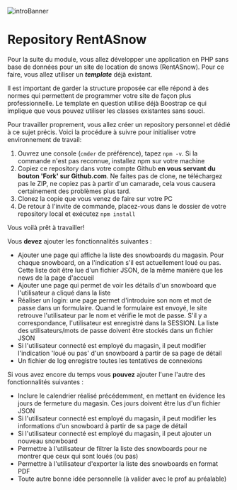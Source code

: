 ![introBanner](imgIntroReadme.PNG)

# Repository RentASnow

Pour la suite du module, vous allez développer une application en PHP sans base de données pour un site de location de snows (RentASnow). Pour ce faire, vous allez utiliser un ***template*** déjà existant.

Il est important de garder la structure proposée car elle répond à des normes qui permettent de programmer votre site de façon plus professionnelle.
Le template en question utilise déjà Boostrap ce qui implique que vous pouvez utiliser les classes existantes sans souci.

Pour travailler proprement, vous allez créer un repository personnel et dédié à ce sujet précis. Voici la procédure à suivre pour initialiser votre environnement de travail:

1. Ouvrez une console (`cmder` de préférence), tapez `npm -v`. Si la commande n'est pas reconnue, installez npm sur votre machine
2. Copiez ce repository dans votre compte Github **en vous servant du bouton 'Fork' sur Github.com**. Ne faites pas de clone, ne téléchargez pas le ZIP, ne copiez pas à partir d'un camarade, cela vous causera certainement des problèmes plus tard.
3. Clonez la copie que vous venez de faire sur votre PC
4. De retour à l'invite de commande, placez-vous dans le dossier de votre repository local et exécutez `npm install`

Vous voilà prêt à travailler!

Vous **devez** ajouter les fonctionnalités suivantes :

- Ajouter une page qui affiche la liste des snowboards du magasin. Pour chaque snowboard, on a l'indication s'il est actuellement loué ou pas. Cette liste doit être lue d'un fichier JSON, de la même manière que les news de la page d'accueil
- Ajouter une page qui permet de voir les détails d'un snowboard que l'utilisateur a cliqué dans la liste
- Réaliser un login: une page permet d'introduire son nom et mot de passe dans un formulaire. Quand le formulaire est envoyé, le site retrouve l'utilisateur par le nom et vérifie le mot de passe. S'il y a correspondance, l'utilisateur est enregistré dans la SESSION. La liste des utilisateurs/mots de passe doivent être stockés dans un fichier JSON
- Si l'utilisateur connecté est employé du magasin, il peut modifier l'indication 'loué ou pas' d'un snowboard à partir de sa page de détail
- Un fichier de log enregistre toutes les tentatives de connexions

Si vous avez encore du temps vous **pouvez** ajouter l'une l'autre des fonctionnalités suivantes :

- Inclure le calendrier réalisé précédemment, en mettant en évidence les jours de fermeture du magasin. Ces jours doivent être lus d'un fichier JSON
- Si l'utilisateur connecté est employé du magasin, il peut modifier les informations d'un snowboard à partir de sa page de détail
- Si l'utilisateur connecté est employé du magasin, il peut ajouter un nouveau snowboard
- Permettre à l'utilisateur de filtrer la liste des snowboards pour ne montrer que ceux qui sont loués (ou pas)
- Permettre à l'utilisateur d'exporter la liste des snowboards en format PDF
- Toute autre bonne idée personnelle (à valider avec le prof au préalable)
